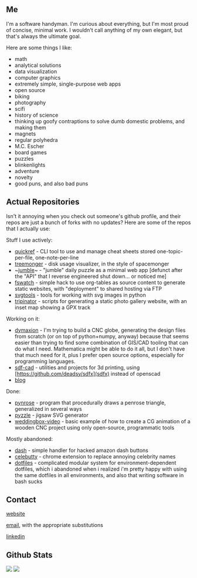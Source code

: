 ## Me

I'm a software handyman. I'm curious about everything, but I'm most proud of concise, minimal work. I wouldn't call anything of my own elegant, but that's always the ultimate goal.

Here are some things I like:

* math
* analytical solutions
* data visualization
* computer graphics
* extremely simple, single-purpose web apps
* open source
* biking
* photography
* scifi
* history of science
* thinking up goofy contraptions to solve dumb domestic problems, and making them
* magnets
* regular polyhedra
* M.C. Escher
* board games
* puzzles
* blinkenlights
* adventure
* novelty
* good puns, and also bad puns

## Actual Repositories

Isn't it annoying when you check out someone's github profile, and their repos are just a bunch of forks with no updates? Here are some of the repos that I actually use:

Stuff I use actively:
- [quickref](https://github.com/alanbernstein/quickref) - CLI tool to use and manage cheat sheets stored one-topic-per-file, one-note-per-line
- [treemonger](https://github.com/alanbernstein/treemonger) - disk usage visualizer, in the style of spacemonger
- ~[jumble](https://github.com/alanbernstein/jumble)~ - "jumble" daily puzzle as a minimal web app [defunct after the "API" that I reverse engineered shut down... or noticed me]
- [fswatch](https://github.com/alanbernstein/fswatch) - simple hack to use org-tables as source content to generate static websites, with "deployment" to shared hosting via FTP
- [svgtools](https://github.com/alanbernstein/svgtools) - tools for working with svg images in python
- [tripinator](https://github.com/alanbernstein/tripinator) - scripts for generating a static photo gallery website, with an inset map showing a GPX track


Working on it:
- [dymaxion](https://github.com/alanbernstein/dymaxion) - I'm trying to build a CNC globe, generating the design files from scratch (or on top of python+numpy, anyway) because that seems easier than trying to find some combination of GIS/CAD tooling that can do what I need. Mathematica might be able to do it all, but I don't have that much need for it, plus I prefer open source options, especially for programming languages.
- [sdf-cad](https://github.com/alanbernstein/sdf-cad) - utilities and projects for 3d printing, using [https://github.com/deadsy/sdfx](sdfx) instead of openscad
- [blog](https://github.com/alanbernstein/blog)


Done:
- [pynrose](https://github.com/alanbernstein/pynrose) - program that procedurally draws a penrose triangle, generalized in several ways
- [pyzzle](https://github.com/alanbernstein/pyzzle) - jigsaw SVG generator
- [weddingbox-video](https://github.com/alanbernstein/weddingbox-video) - basic example of how to create a CG animation of a wooden CNC project using only open-source, programmatic tools


Mostly abandoned:
- [dash](https://github.com/alanbernstein/dash) - simple handler for hacked amazon dash buttons
- [celebutty](https://github.com/alanbernstein/celebutty) - chrome extension to replace annoying celebrity names
- [dotfiles](https://github.com/alanbernstein/dotfiles) - complicated modular system for environment-dependent dotfiles, which i abandoned when i realized i'm pretty happy with using the same dotfiles in all environments, and also that writing software in bash sucks



## Contact

[website](https://www.alanbernstein.net)

[email](mailto:alan.aaron.bernstein&gmail,com), with the appropriate substitutions

[linkedin](https://www.linkedin.com/in/alan-bernstein/)

## Github Stats

<p align="left">

  <img src="https://github-readme-stats.vercel.app/api?username=alanbernstein&hide=stars&show_icons=true&theme=vue&line_height=32">
  <img src="https://github-readme-stats.vercel.app/api/top-langs/?username=alanbernstein&count_private=true&theme=vue">

</p>
